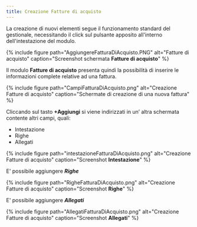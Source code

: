 ```yaml
---
title: Creazione Fatture di acquisto
---
```


La creazione di nuovi elementi segue il funzionamento standard del gestionale, necessitando il click sul pulsante apposito all'interno dell'intestazione del modulo.

{% include figure path="AggiungereFatturaDiAcquisto.PNG" alt="Fatture di acquisto" caption="Screenshot schermata **Fatture di acquisto**" %}

Il modulo **Fatture di acquisto** presenta quindi la possibilità di inserire le informazioni complete relative ad una fattura.

{% include figure path="CampiFatturaDiAcquisto.png" alt="Creazione Fatture di acquisto" caption="Schermate di creazione di una nuova fattura" %}

Cliccando sul tasto **+Aggiungi** si viene indirizzati in un’ altra schermata contente altri campi, quali:

- Intestazione
- Righe
- Allegati

{% include figure path="intestazioneFatturaDiAcquisto.png" alt="Creazione Fatture di acquisto" caption="Screenshot **Intestazione**" %}

E' possibile aggiungere ***Righe***

{% include figure path="RigheFatturaDiAcquisto.png" alt="Creazione Fatture di acquisto" caption="Screenshot **Righe**" %}

E' possibile aggiungere ***Allegati***

{% include figure path="AllegatiFatturaDiAcquisto.png" alt="Creazione Fatture di acquisto" caption="Screenshot **Allegati**" %}


